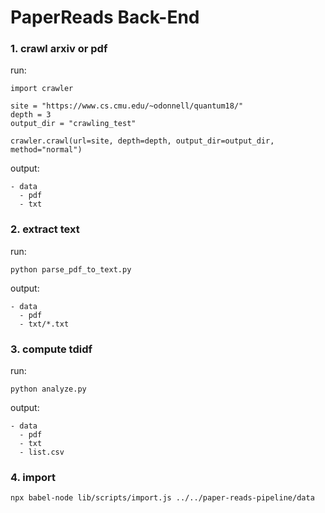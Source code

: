 # PaperReads Back-End

### 1. crawl arxiv or pdf

run:

```
import crawler

site = "https://www.cs.cmu.edu/~odonnell/quantum18/"
depth = 3
output_dir = "crawling_test"

crawler.crawl(url=site, depth=depth, output_dir=output_dir, method="normal")
```

output:

```
- data
  - pdf
  - txt
```

### 2. extract text

run:

```
python parse_pdf_to_text.py
```

output:

```
- data
  - pdf
  - txt/*.txt
```

### 3. compute tdidf

run:

```
python analyze.py
```

output:

```
- data
  - pdf
  - txt
  - list.csv
```

### 4. import
```
npx babel-node lib/scripts/import.js ../../paper-reads-pipeline/data
```
